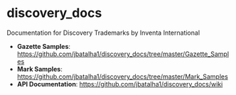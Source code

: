 # discovery_docs

Documentation for Discovery Trademarks by Inventa International

* **Gazette Samples**: https://github.com/jbatalha1/discovery_docs/tree/master/Gazette_Samples
* **Mark Samples**: https://github.com/jbatalha1/discovery_docs/tree/master/Mark_Samples
* **API Documentation**: https://github.com/jbatalha1/discovery_docs/wiki

